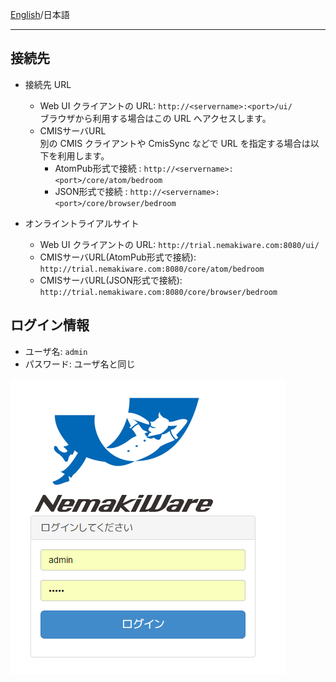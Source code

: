 [English](https://github.com/aegif/NemakiWare/wiki/Access)/日本語
***

## 接続先

* 接続先 URL
  * Web UI クライアントの URL: `http://<servername>:<port>/ui/`  
ブラウザから利用する場合はこの URL へアクセスします。
  * CMISサーバURL  
別の CMIS クライアントや CmisSync などで URL を指定する場合は以下を利用します。
     * AtomPub形式で接続 : `http://<servername>:<port>/core/atom/bedroom`
     * JSON形式で接続 : `http://<servername>:<port>/core/browser/bedroom`

* オンライントライアルサイト
  * Web UI クライアントの URL:  `http://trial.nemakiware.com:8080/ui/` 
  * CMISサーバURL(AtomPub形式で接続): `http://trial.nemakiware.com:8080/core/atom/bedroom`
  * CMISサーバURL(JSON形式で接続): `http://trial.nemakiware.com:8080/core/browser/bedroom`

## ログイン情報
* ユーザ名: `admin`
* パスワード: ユーザ名と同じ

![NemakiWare Login Screen](images/NemakiWare-Login-Ja.png)

